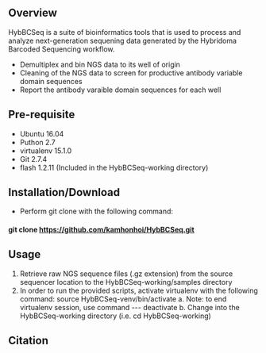 ## Overview

HybBCSeq is a suite of bioinformatics tools that is used to process and analyze next-generation sequening data generated by the Hybridoma Barcoded Sequencing workflow.

- Demultiplex and bin NGS data to its well of origin
- Cleaning of the NGS data to screen for productive antibody variable domain sequences
- Report the antibody varaible domain sequences for each well

## Pre-requisite

- Ubuntu 16.04
- Puthon 2.7
- virtualenv 15.1.0
- Git 2.7.4
- flash 1.2.11 (Included in the HybBCSeq-working directory)

## Installation/Download
- Perform git clone with the following command:
####	git clone https://github.com/kamhonhoi/HybBCSeq.git

## Usage

1.	Retrieve raw NGS sequence files (.gz extension) from the source sequencer location to the HybBCSeq-working/samples directory
2.	In order to run the provided scripts, activate virtualenv with the following command: source HybBCSeq-venv/bin/activate
a.	Note: to end virtualenv session, use command --- deactivate
b.	Change into the HybBCSeq-working directory (i.e. cd HybBCSeq-working)





## Citation
